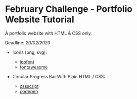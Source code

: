 # February Challenge - Portfolio Website Tutorial

A portfolio website with HTML & CSS only.

Deadline: _20/02/2020_

- Icons (png, svg):
  - [icofont](https://icofont.com/icons)
  - [fontawesome](https://fontawesome.com/icons?d=gallery&m=free)

- Circular Progress Bar With Plain HTML / CSS:
  - [cssscript](https://www.cssscript.com/circular-progress-bar-plain-html-css/)
  - [codepen](https://codepen.io/search/pens?q=Radial+progress+bar)

